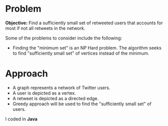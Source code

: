# Problem
**Objective:** Find a sufficiently small set of retweeted users that accounts for most if not all retweets in the network.

Some of the problems to consider include the following:

* Finding the "minimum set" is an NP Hard problem. The algorithm seeks to find "sufficiently small set" of vertices instead of the minimum.

# Approach

* A graph represents a network of Twitter users.
* A user is depicted as a vertex.
* A retweet is depicted as a directed edge.
* Greedy approach will be used to find the "sufficiently small set" of users.

I coded in **Java**
